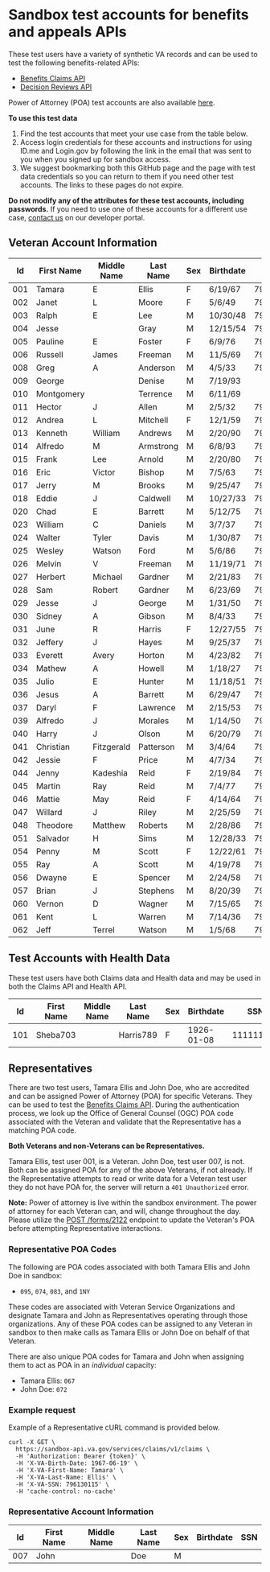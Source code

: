 # Sandbox test accounts for benefits and appeals APIs

These test users have a variety of synthetic VA records and can be used to test the following benefits-related APIs: 
* [Benefits Claims API](https://developer.va.gov/explore/benefits/docs/claims?version=current) 
* [Decision Reviews API](https://developer.va.gov/explore/api/decision-reviews/docs?version=current)

Power of Attorney (POA) test accounts are also available [here](https://github.com/department-of-veterans-affairs/vets-api-clients/blob/master/test_accounts/benefits_test_accounts.md#Representative).

**To use this test data**
1. Find the test accounts that meet your use case from the table below.
2. Access login credentials for these accounts and instructions for using ID.me and Login.gov by following the link in the email that was sent to you when you signed up for sandbox access.
3. We suggest bookmarking both this GitHub page and the page with test data credentials so you can return to them if you need other test accounts. The links to these pages do not expire.

**Do not modify any of the attributes for these test accounts, including passwords.** If you need to use one of these accounts for a different use case, [contact us](https://developer.va.gov/support/contact-us) on our developer portal.

## Veteran Account Information

| Id  | First Name | Middle Name | Last Name | Sex | Birthdate | SSN       | ICN               |
|-----|------------|-------------|-----------|-----|-----------|-----------|-------------------|
| 001 | Tamara     | E           | Ellis     | F   | 6/19/67   | 796130115 | 1012667145V762142 |
| 002 | Janet      | L           | Moore     | F   | 5/6/49    | 796127677 | 1012861229V078999 |
| 003 | Ralph      | E           | Lee       | M   | 10/30/48  | 796378782 | 1012667169V030190 |
| 004 | Jesse      |             | Gray      | M   | 12/15/54  | 796378881 | 1012666073V986297 |
| 005 | Pauline    | E           | Foster    | F   | 6/9/76    | 796330625 | 1012845630V900607 |
| 006 | Russell    | James       | Freeman   | M   | 11/5/69   | 796149080 | 1012829910V765228 |
| 008 | Greg       | A           | Anderson  | M   | 4/5/33    | 796121200 | 1012666182V203559 |
| 009 | George     |             | Denise    | M   | 7/19/93   |           |                   |
| 010 | Montgomery |             | Terrence  | M   | 6/11/69   |           |                   |
| 011 | Hector     | J           | Allen     | M   | 2/5/32    | 796126859 | 1012667122V019349 |
| 012 | Andrea     | L           | Mitchell  | F   | 12/1/59   | 796127781 | 1012829932V238054 |
| 013 | Kenneth    | William     | Andrews   | M   | 2/20/90   | 796295980 | 1012667145V762142 |
| 014 | Alfredo    | M           | Armstrong | M   | 6/8/93    | 796012476 | 1012667145V762142 |
| 015 | Frank      | Lee         | Arnold    | M   | 2/20/80   | 796143510 | 1012667179V787205 |
| 016 | Eric       | Victor      | Bishop    | M   | 7/5/63    | 796169727 | 1012829228V424035 |
| 017 | Jerry      | M           | Brooks    | M   | 9/25/47   | 796148937 | 1012830245V504544 |
| 018 | Eddie      | J           | Caldwell  | M   | 10/27/33  | 796121086 | 1012666183V089914 |
| 020 | Chad       | E           | Barrett   | M   | 5/12/75   | 796263749 | 1012853277V552077 |
| 023 | William    | C           | Daniels   | M   | 3/7/37    | 796127196 | 1012830699V134174 |
| 024 | Walter     | Tyler       | Davis     | M   | 1/30/87   | 796143570 | 1012845238V805135 |
| 025 | Wesley     | Watson      | Ford      | M   | 5/6/86    | 796043735 | 1012832025V743496 |
| 026 | Melvin     | V           | Freeman   | M   | 11/19/71  | 796184750 | 1012643310V921518 |
| 027 | Herbert    | Michael     | Gardner   | M   | 2/21/83   | 796122369 | 1012845631V882122 |
| 028 | Sam        | Robert      | Gardner   | M   | 6/23/69   | 796246997 | 1012829446V964657 |
| 029 | Jesse      | J           | George    | M   | 1/31/50   | 796330163 | 1012845632V596441 |
| 030 | Sidney     | A           | Gibson    | M   | 8/4/33    | 796127094 | 1012832357V534929 |
| 031 | June       | R           | Harris    | F   | 12/27/55  | 796184459 | 1012661611V839382 |
| 032 | Jeffery    | J           | Hayes     | M   | 9/25/37   | 796131729 | 1012845028V591200 |
| 033 | Everett    | Avery       | Horton    | M   | 4/23/82   | 796377148 | 1012826664V603033 |
| 034 | Mathew     | A           | Howell    | M   | 1/18/27   | 796131275 | 1012845636V368566 |
| 035 | Julio      | E           | Hunter    | M   | 11/18/51  | 796378321 | 1012666072V702345 |
| 036 | Jesus      | A           | Barrett   | M   | 6/29/47   | 796127587 | 1012830305V427401 |
| 037 | Daryl      | F           | Lawrence  | M   | 2/15/53   | 796153447 | 1012829620V654328 |
| 039 | Alfredo    | J           | Morales   | M   | 1/14/50   | 796122472 | 1012830991V985099 |
| 040 | Harry      | J           | Olson     | M   | 6/20/79   | 796136308 | 1012667180V621772 |
| 041 | Christian  | Fitzgerald  | Patterson | M   | 3/4/64    | 796218467 | 1012831012V063489 |
| 042 | Jessie     | F           | Price     | M   | 4/7/34    | 796126978 | 1012845658V192434 |
| 044 | Jenny      | Kadeshia    | Reid      | F   | 2/19/84   | 796364561 | 1012851022V753951 |
| 045 | Martin     | Ray         | Reid      | M   | 7/4/77    | 796018229 | 1012897042V607227 |
| 046 | Mattie     | May         | Reid      | F   | 4/14/64   | 796109651 | 1012845662V671308 |
| 047 | Willard    | J           | Riley     | M   | 2/25/59   | 796013145 | 1012830453V141481 |
| 048 | Theodore   | Matthew     | Roberts   | M   | 2/28/86   | 796019724 | 1012845672V157064 |
| 051 | Salvador   | H           | Sims      | M   | 12/28/33  | 796013160 | 1012830334V156386 |
| 054 | Penny      | M           | Scott     | F   | 12/22/61  | 796128750 | 1012832046V870152 |
| 055 | Ray        | A           | Scott     | M   | 4/19/78   | 796128748 | 1012826667V821812 |
| 056 | Dwayne     | E           | Spencer   | M   | 2/24/58   | 796153369 | 1012643250V489886 |
| 057 | Brian      | J           | Stephens  | M   | 8/20/39   | 796127242 | 1012666881V023688 |
| 060 | Vernon     | D           | Wagner    | M   | 7/15/65   | 796140369 | 1012845702V443941 |
| 061 | Kent       | L           | Warren    | M   | 7/14/36   | 796127160 | 1012662125V786396 |
| 062 | Jeff       | Terrel      | Watson    | M   | 1/5/68    | 796246757 | 1012845703V609890 |


## Test Accounts with Health Data

These test users have both Claims data and Health data and may be used in both the Claims API and Health API.

| Id  | First Name | Middle Name | Last Name | Sex | Birthdate  | SSN       |
|-----|------------|-------------|-----------|-----|------------|-----------|
| 101 | Sheba703   |             | Harris789 | F   | 1926-01-08 | 111111111 |

## Representatives

There are two test users, Tamara Ellis and John Doe, who are accredited and can be assigned Power of Attorney (POA) for specific Veterans. They can be used to test the [Benefits Claims API](https://developer.va.gov/explore/benefits/docs/claims?version=current). During the authentication process, we look up the Office of General Counsel (OGC) POA code associated with the Veteran and validate that the Representative has a matching POA code.

**Both Veterans and non-Veterans can be Representatives.**

Tamara Ellis, test user 001, is a Veteran. John Doe, test user 007, is not. Both can be assigned POA for any of the above Veterans, if not already. If the Representative attempts to read or write data for a Veteran test user they do not have POA for, the server will return a `401 Unauthorized` error.

**Note:** Power of attorney is live within the sandbox environment. The power of attorney for each Veteran can, and will, change throughout the day.
Please utilize the [POST /forms/2122](https://developer.va.gov/explore/benefits/docs/claims?version=current#operations-Power_of_Attorney-post2122) endpoint  to update the Veteran's POA before attempting Representative interactions.

### Representative POA Codes

The following are POA codes associated with both Tamara Ellis and John Doe in sandbox:

 - `095`, `074`, `083`, and `1NY`

These codes are associated with Veteran Service Organizations and designate Tamara and John as Representatives operating through those organizations. Any of these POA codes can be assigned to any Veteran in sandbox to then make calls as Tamara Ellis or John Doe on behalf of that Veteran.

There are also unique POA codes for Tamara and John when assigning them to act as POA in an _individual_ capacity:

- Tamara Ellis: `067`
- John Doe: `072`

### Example request

Example of a Representative cURL command is provided below.

```
curl -X GET \
  https://sandbox-api.va.gov/services/claims/v1/claims \
  -H 'Authorization: Bearer {token}' \
  -H 'X-VA-Birth-Date: 1967-06-19' \
  -H 'X-VA-First-Name: Tamara' \
  -H 'X-VA-Last-Name: Ellis' \
  -H 'X-VA-SSN: 796130115' \
  -H 'cache-control: no-cache'
```

### Representative Account Information

| Id  | First Name | Middle Name | Last Name | Sex | Birthdate | SSN |
|-----|------------|-------------|-----------|-----|-----------|-----|
| 007 | John       |             | Doe       | M   |           |     |
